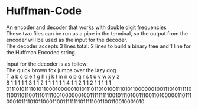 # Huffman-Code
An encoder and decoder that works with double digit frequencies\
These two files can be run as a pipe in the terminal, so the output from the encoder will be used as the input for the decoder.\
The decoder accepts 3 lines total: 2 lines to build a binary tree and 1 line for the Huffman Encoded string.

Input for the decoder is as follow:\
The quick brown fox jumps over the lazy dog\
  T a b c d e f g h i j k l m n o p q r s t u v w x y z\
8 1 1 1 1 1 3 1 1 2 1 1 1 1 1 1 4 1 1 2 1 1 2 1 1 1 1 1\
01110101111010110001000001010111011010100111010110000001001110101111101100110110011101111001000000100111111111001011101001110011010000011011100010111101011000110011111111011111001100110010001010
